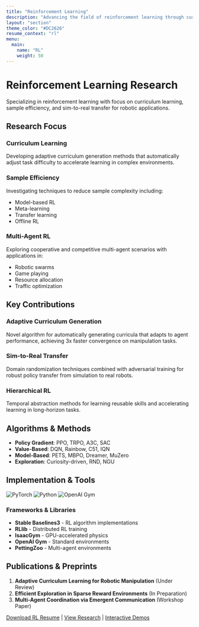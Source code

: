 ```yaml
---
title: "Reinforcement Learning"
description: "Advancing the field of reinforcement learning through curriculum learning, multi-agent systems, and real-world applications"
layout: "section"
theme_color: "#DC2626"
resume_context: "rl"
menu:
  main:
    name: "RL"
    weight: 50
---
```


# Reinforcement Learning Research

Specializing in reinforcement learning with focus on curriculum learning, sample efficiency, and sim-to-real transfer for robotic applications.

## Research Focus

### Curriculum Learning
Developing adaptive curriculum generation methods that automatically adjust task difficulty to accelerate learning in complex environments.

### Sample Efficiency
Investigating techniques to reduce sample complexity including:
- Model-based RL
- Meta-learning
- Transfer learning
- Offline RL

### Multi-Agent RL
Exploring cooperative and competitive multi-agent scenarios with applications in:
- Robotic swarms
- Game playing
- Resource allocation
- Traffic optimization

## Key Contributions

### Adaptive Curriculum Generation
Novel algorithm for automatically generating curricula that adapts to agent performance, achieving 3x faster convergence on manipulation tasks.

### Sim-to-Real Transfer
Domain randomization techniques combined with adversarial training for robust policy transfer from simulation to real robots.

### Hierarchical RL
Temporal abstraction methods for learning reusable skills and accelerating learning in long-horizon tasks.

## Algorithms & Methods

- **Policy Gradient**: PPO, TRPO, A3C, SAC
- **Value-Based**: DQN, Rainbow, C51, IQN  
- **Model-Based**: PETS, MBPO, Dreamer, MuZero
- **Exploration**: Curiosity-driven, RND, NGU

## Implementation & Tools

![PyTorch](https://img.shields.io/badge/PyTorch-EE4C2C?style=for-the-badge&logo=pytorch&logoColor=white)
![Python](https://img.shields.io/badge/Python-3776AB?style=for-the-badge&logo=python&logoColor=white)
![OpenAI Gym](https://img.shields.io/badge/OpenAI_Gym-0081A5?style=for-the-badge&logo=openai&logoColor=white)

### Frameworks & Libraries
- **Stable Baselines3** - RL algorithm implementations
- **RLlib** - Distributed RL training
- **IsaacGym** - GPU-accelerated physics
- **OpenAI Gym** - Standard environments
- **PettingZoo** - Multi-agent environments

## Publications & Preprints

1. **Adaptive Curriculum Learning for Robotic Manipulation** (Under Review)
2. **Efficient Exploration in Sparse Reward Environments** (In Preparation)
3. **Multi-Agent Coordination via Emergent Communication** (Workshop Paper)

[Download RL Resume](/resume/rl) | [View Research](/rl/research) | [Interactive Demos](/rl/demos)